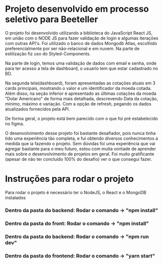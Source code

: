 # Projeto desenvolvido em processo seletivo para Beeteller

O projeto foi desenvolvido utilizando a biblioteca do JavaScript React JS, em união com o NODE JS para fazer validação de login e algumas iterações com outras API's.
Foi utilizado o banco de dados Mongodb Atlas, escolhido preferencialmente por ser não-relacional e em nuvem. Na parte de estilização fiz uso do Styled-Components.

Na parte de login, temos uma validação de dados com email e senha, onde para ter acesso a tela de dashboard, o usuario tem que estar cadastrado no BD.

Na segunda tela(dashboard), foram apresentadas as cotações atuais em 3 cards principais, mostrando o valor e um identificador da moeda cotada. Além disso, na seção inferior é apresentado as últimas cotações da moeda "Dolar Americano" de forma mais detalhada, descrevendo Data da cotação, minimo, máximo e variação. Com a opção de refresh, pegando os dados atualizados fornecidos pela API.

De forma geral, o projeto está bem parecido com o que foi pré estabelecido no figma. 

O desenvolvimento desse projeto foi bastante desafiador, pois nunca tinha tido uma experiência tão completa, e fui obtendo diversos conhecimentos a medida que ia fazendo o projeto. Sem dúvidas foi uma experiência que vai agregar bastante para o meu futuro, estou com muita vontade de aprender mais sobre o desenvolvimento de projetos em geral. Foi muito gratificante (apesar de não ter concluído 100% do desafio) ver o que consegui fazer.

# Instruções para rodar o projeto
Para rodar o projeto é necessário ter o NodeJS, o React e o MongoDB instalados


### Dentro da pasta do backend: Rodar o comando -> "npm install" 

### Dentro da pasta do front: Rodar o comando -> "npm install" 

### Dentro da pasta do backend: Rodar o comando -> "npm run dev" 

### Dentro da pasta do frontend: Rodar o comando -> "yarn start"  

